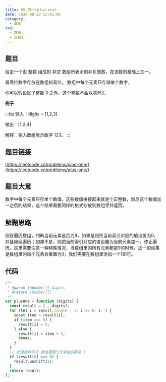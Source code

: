 ```yaml
---
title: 65.加一(plus-one)
date: 2020-08-23 13:41:00
category:
  - 数组
tag:
  - 数组
  - 双指针
---
```


## 题目

给定一个由 整数 组成的 非空 数组所表示的非负整数，在该数的基础上加一。

最高位数字存放在数组的首位， 数组中每个元素只存储单个数字。

你可以假设除了整数 0 之外，这个整数不会以零开头


**例子**

:::tip
输入：digits = [1,2,3]

输出：[1,2,4]

解释：输入数组表示数字 123。
:::
## 题目链接

[https://leetcode.cn/problems/plus-one/](https://leetcode.cn/problems/plus-one/)

## 题目大意

数字中每个元素只存单个数值，这些数值拼接起来就是个正整数，然后这个数值加一之后的结果，这个结果需要同样的格式存放到数组里并返回。

## 解题思路

倒叙遍历数组，判断当前元素是否为9，如果是则把当前索引对应的值设置为0，并且继续遍历；如果不是，则把当前索引对应的值设置为当前元素加一，停止遍历。这里需要注意一种特殊情况，当数组里的所有元素都是9的时候，加一的结果是数组里的每个元素会重置为0，我们需要在数组里添加一个1即可。

## 代码

```javascript
/**
 * @param {number[]} digits
 * @return {number[]}
 */
var plusOne = function (digits) {
  const result = [...digits];
  for (let i = result.length - 1; i >= 0; i--) {
    const item = result[i];
    if (item === 9) {
      result[i] = 0;
    } else {
      result[i] = item + 1;
      break;
    }
  }
  // 处理特殊情况 数组里面的元素全部都是 9
  if (result[0] === 0) {
    result.unshift(1);
  }
  return result;
};
```